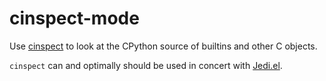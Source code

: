 # cinspect-mode
Use [cinspect](https://github.com/punchagan/cinspect) to look at the CPython source of builtins and other C objects.

`cinspect` can and optimally should be used in concert with [Jedi.el](http://tkf.github.io/emacs-jedi).
